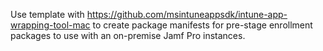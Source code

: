 Use template with https://github.com/msintuneappsdk/intune-app-wrapping-tool-mac to create package manifests for pre-stage enrollment packages to use with an on-premise Jamf Pro instances.
